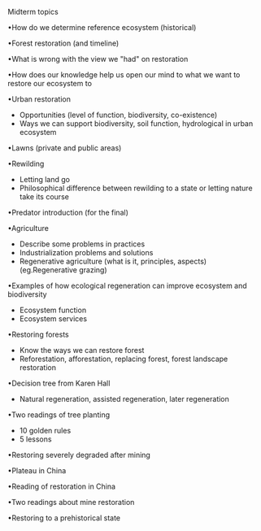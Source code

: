 Midterm topics

•How do we determine reference ecosystem (historical)

•Forest restoration (and timeline)

•What is wrong with the view we "had" on restoration

•How does our knowledge help us open our mind to what we want to restore
our ecosystem to

•Urban restoration

-   Opportunities (level of function, biodiversity, co-existence)
-   Ways we can support biodiversity, soil function, hydrological in
    urban ecosystem

•Lawns (private and public areas)

•Rewilding

-   Letting land go
-   Philosophical difference between rewilding to a state or letting
    nature take its course

•Predator introduction (for the final)

•Agriculture

-   Describe some problems in practices
-   Industrialization problems and solutions
-   Regenerative agriculture (what is it, principles, aspects)
    (eg.Regenerative grazing)

•Examples of how ecological regeneration can improve ecosystem and
biodiversity

-   Ecosystem function
-   Ecosystem services

•Restoring forests

-   Know the ways we can restore forest
-   Reforestation, afforestation, replacing forest, forest landscape
    restoration

•Decision tree from Karen Hall

-   Natural regeneration, assisted regeneration, later regeneration

•Two readings of tree planting

-   10 golden rules
-   5 lessons

•Restoring severely degraded after mining

•Plateau in China

•Reading of restoration in China

•Two readings about mine restoration

•Restoring to a prehistorical state

 
